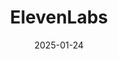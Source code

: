 ---  
layout: startup_page  
title: "ElevenLabs"  
id: "elevenlabs.io"  
permalink: "/elevenlabselevenlabs.io01242025/"  
website: "https://elevenlabs.io/"  
funding_round: "Series C"  
funding_amount: "$250M"  
investors: "ICONIQ Growth, Andreessen Horowitz"  
about: "ElevenLabs develops synthetic voice technology, including voice cloning and dubbing tools, for applications that include sound and video alongside GenAI text services. The company's technology covers a wide range of use cases, from translating text to speech to creating entirely new voices. Its technology is used by other technology platforms, publishing giants, and gaming companies."  
markets: "AI, Audio Technology, Artificial Intelligence (AI), Content Creators, Developer APIs, Generative AI"  
hq: "New York, New York, United States"  
founded_year: "2022"  
linkedin: "https://www.linkedin.com/company/elevenlabsio"  
twitter: "https://twitter.com/elevenlabsio"  
instagram: ""  
facebook: "https://www.facebook.com/elevenlabsio"  
crunchbase: "https://www.crunchbase.com/organization/elevenlabs"  
pitchbook: "https://pitchbook.com/profiles/company/509315-23"  

date_display: "24-Jan-2025"  
date: "2025-01-24"

# SEO Optimization  
meta_title: "ElevenLabs - Series C Funding ($250M)"  
meta_description: "ElevenLabs, ElevenLabs develops synthetic voice technology, including voice cloning and dubbing tools, for applications that include sound and video alongside Gen..."  
meta_keywords: "ElevenLabs, AI, Audio Technology, Artificial Intelligence (AI), Content Creators, Developer APIs, Generative AI, Series C funding"  
canonical_url: "https://startup.projectstartups.com/elevenlabselevenlabs.io01242025/"  
---